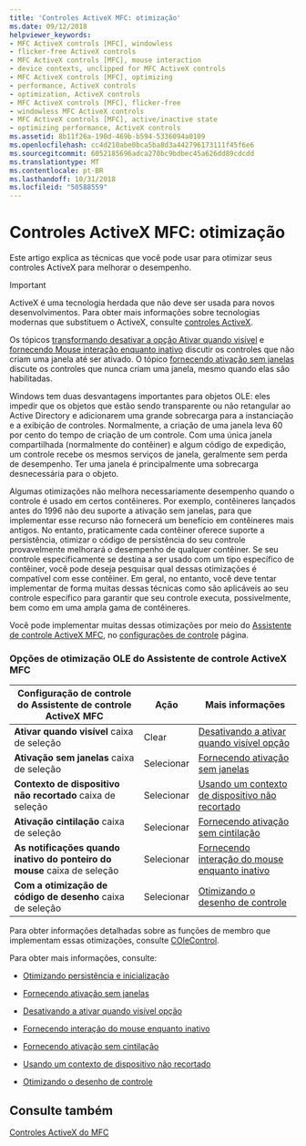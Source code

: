 ```yaml
---
title: 'Controles ActiveX MFC: otimização'
ms.date: 09/12/2018
helpviewer_keywords:
- MFC ActiveX controls [MFC], windowless
- flicker-free ActiveX controls
- MFC ActiveX controls [MFC], mouse interaction
- device contexts, unclipped for MFC ActiveX controls
- MFC ActiveX controls [MFC], optimizing
- performance, ActiveX controls
- optimization, ActiveX controls
- MFC ActiveX controls [MFC], flicker-free
- windowless MFC ActiveX controls
- MFC ActiveX controls [MFC], active/inactive state
- optimizing performance, ActiveX controls
ms.assetid: 8b11f26a-190d-469b-b594-5336094a0109
ms.openlocfilehash: cc4d210abe0bca5ba8d3a442796173111f45f6e6
ms.sourcegitcommit: 6052185696adca270bc9bdbec45a626dd89cdcdd
ms.translationtype: MT
ms.contentlocale: pt-BR
ms.lasthandoff: 10/31/2018
ms.locfileid: "50588559"
---
```

# <a name="mfc-activex-controls-optimization"></a>Controles ActiveX MFC: otimização

Este artigo explica as técnicas que você pode usar para otimizar seus controles ActiveX para melhorar o desempenho.

>[!IMPORTANT]
> ActiveX é uma tecnologia herdada que não deve ser usada para novos desenvolvimentos. Para obter mais informações sobre tecnologias modernas que substituem o ActiveX, consulte [controles ActiveX](activex-controls.md).

Os tópicos [transformando desativar a opção Ativar quando visível](../mfc/turning-off-the-activate-when-visible-option.md) e [fornecendo Mouse interação enquanto inativo](../mfc/providing-mouse-interaction-while-inactive.md) discutir os controles que não criam uma janela até ser ativado. O tópico [fornecendo ativação sem janelas](../mfc/providing-windowless-activation.md) discute os controles que nunca criam uma janela, mesmo quando elas são habilitadas.

Windows tem duas desvantagens importantes para objetos OLE: eles impedir que os objetos que estão sendo transparente ou não retangular ao Active Directory e adicionarem uma grande sobrecarga para a instanciação e a exibição de controles. Normalmente, a criação de uma janela leva 60 por cento do tempo de criação de um controle. Com uma única janela compartilhada (normalmente do contêiner) e algum código de expedição, um controle recebe os mesmos serviços de janela, geralmente sem perda de desempenho. Ter uma janela é principalmente uma sobrecarga desnecessária para o objeto.

Algumas otimizações não melhora necessariamente desempenho quando o controle é usado em certos contêineres. Por exemplo, contêineres lançados antes do 1996 não deu suporte a ativação sem janelas, para que implementar esse recurso não fornecerá um benefício em contêineres mais antigos. No entanto, praticamente cada contêiner oferece suporte a persistência, otimizar o código de persistência do seu controle provavelmente melhorará o desempenho de qualquer contêiner. Se seu controle especificamente se destina a ser usado com um tipo específico de contêiner, você pode deseja pesquisar qual dessas otimizações é compatível com esse contêiner. Em geral, no entanto, você deve tentar implementar de forma muitas dessas técnicas como são aplicáveis ao seu controle específico para garantir que seu controle executa, possivelmente, bem como em uma ampla gama de contêineres.

Você pode implementar muitas dessas otimizações por meio do [Assistente de controle ActiveX MFC](../mfc/reference/mfc-activex-control-wizard.md), no [configurações de controle](../mfc/reference/control-settings-mfc-activex-control-wizard.md) página.

### <a name="mfc-activex-control-wizard-ole-optimization-options"></a>Opções de otimização OLE do Assistente de controle ActiveX MFC

|Configuração de controle do Assistente de controle ActiveX MFC|Ação|Mais informações|
|-------------------------------------------------------|------------|----------------------|
|**Ativar quando visível** caixa de seleção|Clear|[Desativando a ativar quando visível opção](../mfc/turning-off-the-activate-when-visible-option.md)|
|**Ativação sem janelas** caixa de seleção|Selecionar|[Fornecendo ativação sem janelas](../mfc/providing-windowless-activation.md)|
|**Contexto de dispositivo não recortado** caixa de seleção|Selecionar|[Usando um contexto de dispositivo não recortado](../mfc/using-an-unclipped-device-context.md)|
|**Ativação cintilação** caixa de seleção|Selecionar|[Fornecendo ativação sem cintilação](../mfc/providing-flicker-free-activation.md)|
|**As notificações quando inativo do ponteiro do mouse** caixa de seleção|Selecionar|[Fornecendo interação do mouse enquanto inativo](../mfc/providing-mouse-interaction-while-inactive.md)|
|**Com a otimização de código de desenho** caixa de seleção|Selecionar|[Otimizando o desenho de controle](../mfc/optimizing-control-drawing.md)|

Para obter informações detalhadas sobre as funções de membro que implementam essas otimizações, consulte [COleControl](../mfc/reference/colecontrol-class.md).

Para obter mais informações, consulte:

- [Otimizando persistência e inicialização](../mfc/optimizing-persistence-and-initialization.md)

- [Fornecendo ativação sem janelas](../mfc/providing-windowless-activation.md)

- [Desativando a ativar quando visível opção](../mfc/turning-off-the-activate-when-visible-option.md)

- [Fornecendo interação do mouse enquanto inativo](../mfc/providing-mouse-interaction-while-inactive.md)

- [Fornecendo ativação sem cintilação](../mfc/providing-flicker-free-activation.md)

- [Usando um contexto de dispositivo não recortado](../mfc/using-an-unclipped-device-context.md)

- [Otimizando o desenho de controle](../mfc/optimizing-control-drawing.md)

## <a name="see-also"></a>Consulte também

[Controles ActiveX do MFC](../mfc/mfc-activex-controls.md)

